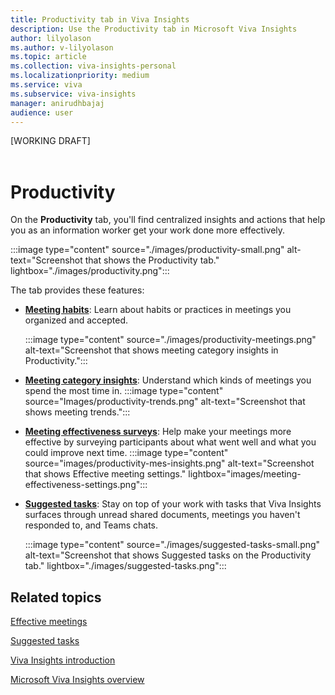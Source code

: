 ```yaml
---
title: Productivity tab in Viva Insights
description: Use the Productivity tab in Microsoft Viva Insights
author: lilyolason
ms.author: v-lilyolason
ms.topic: article
ms.collection: viva-insights-personal
ms.localizationpriority: medium 
ms.service: viva
ms.subservice: viva-insights
manager: anirudhbajaj
audience: user
---
```


[WORKING DRAFT] <br><br>

# Productivity

On the **Productivity** tab, you'll find centralized insights and actions that help you as an information worker get your work done more effectively. 

:::image type="content" source="./images/productivity-small.png" alt-text="Screenshot that shows the Productivity tab." lightbox="./images/productivity.png":::

The tab provides these features:

* [**Meeting habits**](meeting-habits.md): Learn about habits or practices in meetings you organized and accepted.

    :::image type="content" source="./images/productivity-meetings.png" alt-text="Screenshot that shows meeting category insights in Productivity.":::

* [**Meeting category insights**](meeting-category-insights.md): Understand which kinds of meetings you spend the most time in.
    :::image type="content" source="Images/productivity-trends.png" alt-text="Screenshot that shows meeting trends.":::

* [**Meeting effectiveness surveys**](meeting-effectiveness-surveys.md): Help make your meetings more effective by surveying participants about what went well and what you could improve next time.
    :::image type="content" source="images/productivity-mes-insights.png" alt-text="Screenshot that shows Effective meeting settings." lightbox="images/meeting-effectiveness-settings.png":::

* [**Suggested tasks**](suggested-tasks.md): Stay on top of your work with tasks that Viva Insights surfaces through unread shared documents, meetings you haven't responded to, and Teams chats. 

    <!--need updated image that doesn't contain unread docs content-->

    :::image type="content" source="./images/suggested-tasks-small.png" alt-text="Screenshot that shows Suggested tasks on the Productivity tab." lightbox="./images/suggested-tasks.png":::


## Related topics

[Effective meetings](effective-meetings.md)

[Suggested tasks](suggested-tasks.md)

[Viva Insights introduction](viva-teams-app.md)

[Microsoft Viva Insights overview](viva-teams-app.md)